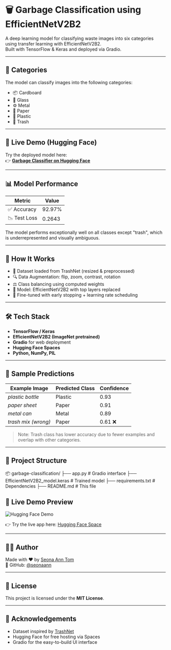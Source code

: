 # 🗑️ Garbage Classification using EfficientNetV2B2

A deep learning model for classifying waste images into six categories using transfer learning with EfficientNetV2B2.  
Built with TensorFlow & Keras and deployed via Gradio.

---

## 📌 Categories

The model can classify images into the following categories:

- 📦 Cardboard  
- 🔮 Glass  
- ⚙️ Metal  
- 📄 Paper  
- 🧴 Plastic  
- 🚮 Trash  

---

## 🚀 Live Demo (Hugging Face)

Try the deployed model here:  
👉 **[Garbage Classifier on Hugging Face](https://huggingface.co/spaces/seonaann/garbage-classifier)**

---

## 📊 Model Performance

| Metric        | Value     |
|---------------|-----------|
| ✅ Accuracy    | 92.97%    |
| 📉 Test Loss   | 0.2643    |

The model performs exceptionally well on all classes except "trash", which is underrepresented and visually ambiguous.

---

## 🧠 How It Works

- 📁 Dataset loaded from TrashNet (resized & preprocessed)
- 🔍 Data Augmentation: flip, zoom, contrast, rotation
- ⚖️ Class balancing using computed weights
- 🧠 Model: EfficientNetV2B2 with top layers replaced
- 🧪 Fine-tuned with early stopping + learning rate scheduling

---

## 🛠️ Tech Stack

- **TensorFlow / Keras**
- **EfficientNetV2B2 (ImageNet pretrained)**
- **Gradio** for web deployment
- **Hugging Face Spaces**
- **Python, NumPy, PIL**

---

## 🧪 Sample Predictions

| Example Image            | Predicted Class | Confidence |
|--------------------------|------------------|------------|
| *plastic bottle*         | Plastic          | 0.93       |
| *paper sheet*            | Paper            | 0.91       |
| *metal can*              | Metal            | 0.89       |
| *trash mix (wrong)*      | Paper            | 0.61 ❌    |

> Note: Trash class has lower accuracy due to fewer examples and overlap with other categories.

---

## 📁 Project Structure

📦 garbage-classification/
├── app.py # Gradio interface
├── EfficientNetV2B2_model.keras # Trained model
├── requirements.txt # Dependencies
├── README.md # This file

## 🚀 Live Demo Preview

![Hugging Face Demo](./hf_demo.png)

👉 Try the live app here: [Hugging Face Space](https://huggingface.co/spaces/seonaann/garbage-classifier)


---

## 🧑‍💻 Author

Made with ❤️ by [Seona Ann Tom](https://www.linkedin.com/in/seona-ann-tom-06351332a)  
🔗 GitHub: [@seonaann](https://github.com/seonaann)

---

## 📜 License

This project is licensed under the **MIT License**.

---

## 🙌 Acknowledgements

- Dataset inspired by [TrashNet](https://github.com/garythung/trashnet)
- Hugging Face for free hosting via Spaces
- Gradio for the easy-to-build UI interface


  
